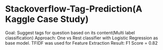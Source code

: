 # Stackoverflow-Tag-Prediction(A Kaggle Case Study)
Goal: Suggest tags for question based on its content(Multi label classification)
Approach: One vs Rest classifier with Logistic Regression as base model. TFIDF was used for Feature Extraction
Result: F1 Score = 0.82 

